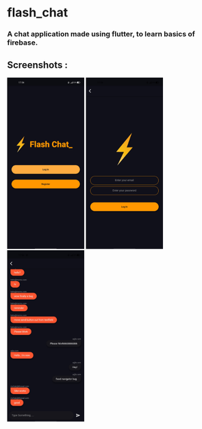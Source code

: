 # **flash_chat**

### A chat application made using flutter, to learn basics of firebase.

## **Screenshots :**
<p><img src = "https://github.com/mohakkhowal/flash_chat/blob/master/ss/1.jpg?raw=true" height = 400, width = 180>
<img src = "https://github.com/mohakkhowal/flash_chat/blob/master/ss/2.jpg?raw=true" height = 400, width = 180>
<img src = "https://github.com/mohakkhowal/flash_chat/blob/master/ss/3.jpg?raw=true" height = 400, width = 180></p>


